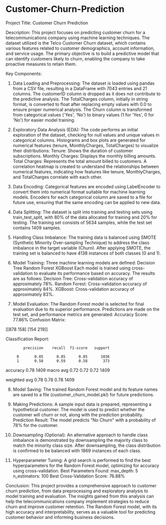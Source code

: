 # Customer-Churn-Prediction
Project Title: Customer Churn Prediction

Description: This project focuses on predicting customer churn for a telecommunications company using machine learning techniques. The dataset utilized is the Telco Customer Churn dataset, which contains various features related to customer demographics, account information, and service usage. The primary objective is to build a predictive model that can identify customers likely to churn, enabling the company to take proactive measures to retain them.

Key Components:

1. Data Loading and Preprocessing:
The dataset is loaded using pandas from a CSV file, resulting in a DataFrame with 7043 entries and 21 columns.
The customerID column is dropped as it does not contribute to the predictive analysis.
The TotalCharges column, initially in string format, is converted to float after replacing empty values with 0.0 to ensure proper numerical analysis.
The Churn column is transformed from categorical values ('Yes', 'No') to binary values (1 for 'Yes', 0 for 'No') for easier model training.

2. Exploratory Data Analysis (EDA):
The code performs an initial exploration of the dataset, checking for null values and unique values in categorical columns.
Histograms and box plots are generated for numerical features (tenure, MonthlyCharges, TotalCharges) to visualize their distributions:
Tenure: Shows the duration of customer subscriptions.
Monthly Charges: Displays the monthly billing amounts.
Total Charges: Represents the total amount billed to customers.
A correlation heatmap is created to understand the relationships between numerical features, indicating how features like tenure, MonthlyCharges, and TotalCharges correlate with each other.

3. Data Encoding:
Categorical features are encoded using LabelEncoder to convert them into numerical format suitable for machine learning models.
Encoders for each categorical column are saved to a file for future use, ensuring that the same encoding can be applied to new data.

4. Data Splitting:
The dataset is split into training and testing sets using train_test_split, with 80% of the data allocated for training and 20% for testing.
The training set consists of 5634 samples, while the test set contains 1409 samples.

5. Handling Class Imbalance:
The training data is balanced using SMOTE (Synthetic Minority Over-sampling Technique) to address the class imbalance in the target variable (Churn).
After applying SMOTE, the training set is balanced to have 4138 instances of both classes (0 and 1).

6. Model Training:
Three machine learning models are defined:
Decision Tree
Random Forest
XGBoost
Each model is trained using cross-validation to evaluate its performance based on accuracy. The results are as follows:
Decision Tree: Cross-validation accuracy of approximately 78%.
Random Forest: Cross-validation accuracy of approximately 84%.
XGBoost: Cross-validation accuracy of approximately 83%.

7. Model Evaluation:
The Random Forest model is selected for final evaluation due to its superior performance.
Predictions are made on the test set, and performance metrics are generated:
Accuracy Score: 77.86%
Confusion Matrix:

[[878 158]
 [154 219]]

Classification Report:

            precision    recall  f1-score   support

         0       0.85      0.85      0.85      1036
         1       0.58      0.59      0.58       373

  accuracy                           0.78      1409
 macro avg       0.72      0.72      0.72      1409

weighted avg 0.78 0.78 0.78 1409

8. Model Saving:
The trained Random Forest model and its feature names are saved to a file (customer_churn_model.pkl) for future predictions.

9. Making Predictions:
A sample input data is prepared, representing a hypothetical customer.
The model is used to predict whether the customer will churn or not, along with the prediction probability.
Prediction Result: The model predicts "No Churn" with a probability of 78% for the customer.

10. Downsampling (Optional):
An alternative approach to handle class imbalance is demonstrated by downsampling the majority class to match the minority class size.
After downsampling, the class distribution is confirmed to be balanced with 1869 instances of each class.

11. Hyperparameter Tuning:
A grid search is performed to find the best hyperparameters for the Random Forest model, optimizing for accuracy using cross-validation.
Best Parameters Found:
max_depth: 5
n_estimators: 100
Best Cross-Validation Score: 76.88%

Conclusion:
This project provides a comprehensive approach to customer churn prediction, from data preprocessing and exploratory analysis to model training and evaluation. The insights gained from this analysis can help the telecommunications company implement strategies to reduce churn and improve customer retention. The Random Forest model, with its high accuracy and interpretability, serves as a valuable tool for predicting customer behavior and informing business decisions.
